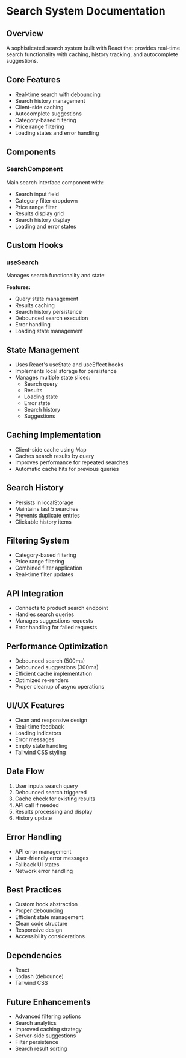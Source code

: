 # Search System Documentation

## Overview
A sophisticated search system built with React that provides real-time search functionality with caching, history tracking, and autocomplete suggestions.

## Core Features
- Real-time search with debouncing
- Search history management
- Client-side caching
- Autocomplete suggestions
- Category-based filtering
- Price range filtering
- Loading states and error handling

## Components

### SearchComponent
Main search interface component with:
- Search input field
- Category filter dropdown
- Price range filter
- Results display grid
- Search history display
- Loading and error states

## Custom Hooks

### useSearch
Manages search functionality and state:

**Features:**
- Query state management
- Results caching
- Search history persistence
- Debounced search execution
- Error handling
- Loading state management

## State Management
- Uses React's useState and useEffect hooks
- Implements local storage for persistence
- Manages multiple state slices:
  - Search query
  - Results
  - Loading state
  - Error state
  - Search history
  - Suggestions

## Caching Implementation
- Client-side cache using Map
- Caches search results by query
- Improves performance for repeated searches
- Automatic cache hits for previous queries

## Search History
- Persists in localStorage
- Maintains last 5 searches
- Prevents duplicate entries
- Clickable history items

## Filtering System
- Category-based filtering
- Price range filtering
- Combined filter application
- Real-time filter updates

## API Integration
- Connects to product search endpoint
- Handles search queries
- Manages suggestions requests
- Error handling for failed requests

## Performance Optimization
- Debounced search (500ms)
- Debounced suggestions (300ms)
- Efficient cache implementation
- Optimized re-renders
- Proper cleanup of async operations

## UI/UX Features
- Clean and responsive design
- Real-time feedback
- Loading indicators
- Error messages
- Empty state handling
- Tailwind CSS styling

## Data Flow
1. User inputs search query
2. Debounced search triggered
3. Cache check for existing results
4. API call if needed
5. Results processing and display
6. History update

## Error Handling
- API error management
- User-friendly error messages
- Fallback UI states
- Network error handling

## Best Practices
- Custom hook abstraction
- Proper debouncing
- Efficient state management
- Clean code structure
- Responsive design
- Accessibility considerations

## Dependencies
- React
- Lodash (debounce)
- Tailwind CSS

## Future Enhancements
- Advanced filtering options
- Search analytics
- Improved caching strategy
- Server-side suggestions
- Filter persistence
- Search result sorting